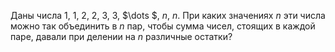 Даны числа 1, 1, 2, 2, 3, 3,  $\dots $, $n$, $n$. При каких значениях $n$ эти числа можно так объединить в $n$ пар, чтобы сумма чисел, стоящих в каждой паре, давали при делении на $n$ различные остатки?